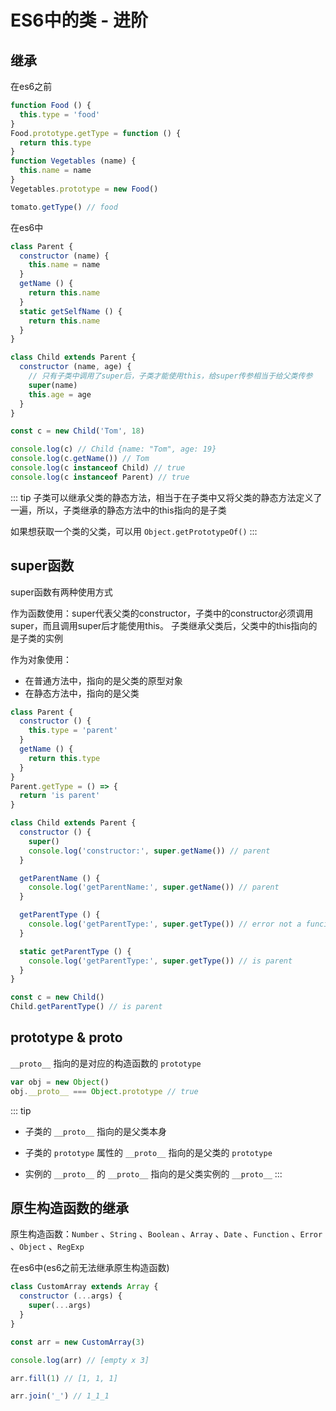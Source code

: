 # ES6中的类 - 进阶

## 继承

在es6之前

```javascript
function Food () {
  this.type = 'food'
}
Food.prototype.getType = function () {
  return this.type
}
function Vegetables (name) {
  this.name = name
}
Vegetables.prototype = new Food()

tomato.getType() // food
```

在es6中

```javascript
class Parent {
  constructor (name) {
    this.name = name
  }
  getName () {
    return this.name
  }
  static getSelfName () {
    return this.name
  }
}

class Child extends Parent {
  constructor (name, age) {
    // 只有子类中调用了super后，子类才能使用this，给super传参相当于给父类传参
    super(name)
    this.age = age
  }
}

const c = new Child('Tom', 18)

console.log(c) // Child {name: "Tom", age: 19}
console.log(c.getName()) // Tom
console.log(c instanceof Child) // true
console.log(c instanceof Parent) // true
```

::: tip
子类可以继承父类的静态方法，相当于在子类中又将父类的静态方法定义了一遍，所以，子类继承的静态方法中的this指向的是子类

如果想获取一个类的父类，可以用 `Object.getPrototypeOf()`
:::

## super函数

super函数有两种使用方式

作为函数使用：super代表父类的constructor，子类中的constructor必须调用super，而且调用super后才能使用this。
子类继承父类后，父类中的this指向的是子类的实例

作为对象使用：
* 在普通方法中，指向的是父类的原型对象
* 在静态方法中，指向的是父类

```javascript
class Parent {
  constructor () {
    this.type = 'parent'
  }
  getName () {
    return this.type
  }
}
Parent.getType = () => {
  return 'is parent'
}

class Child extends Parent {
  constructor () {
    super()
    console.log('constructor:', super.getName()) // parent
  }

  getParentName () {
    console.log('getParentName:', super.getName()) // parent
  }

  getParentType () {
    console.log('getParentType:', super.getType()) // error not a funciton
  }

  static getParentType () {
    console.log('getParentType:', super.getType()) // is parent
  }
}

const c = new Child()
Child.getParentType() // is parent
```

## prototype & __proto__

`__proto__` 指向的是对应的构造函数的 `prototype`

```javascript
var obj = new Object()
obj.__proto__ === Object.prototype // true
```

::: tip
* 子类的 `__proto__` 指向的是父类本身

* 子类的 `prototype` 属性的 `__proto__` 指向的是父类的 `prototype`

* 实例的 `__proto__` 的 `__proto__` 指向的是父类实例的 `__proto__`
:::

## 原生构造函数的继承

原生构造函数：`Number` 、`String` 、`Boolean` 、`Array` 、`Date` 、`Function` 、`Error` 、`Object` 、`RegExp`

在es6中(es6之前无法继承原生构造函数)

```javascript
class CustomArray extends Array {
  constructor (...args) {
    super(...args)
  }
}

const arr = new CustomArray(3)

console.log(arr) // [empty x 3]

arr.fill(1) // [1, 1, 1]

arr.join('_') // 1_1_1
```
